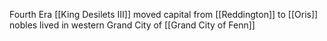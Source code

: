 Fourth Era
[[King Desilets III]] moved capital from [[Reddington]] to [[Oris]]
nobles lived in western Grand City of [[Grand City of Fenn]]


